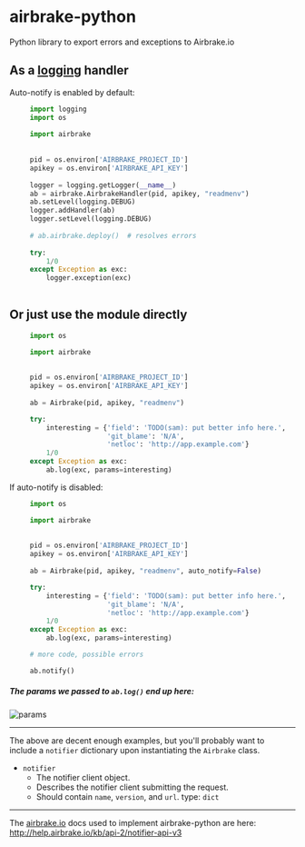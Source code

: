 airbrake-python
===============

Python library to export errors and exceptions to Airbrake.io


As a [logging](http://docs.python.org/2/library/logging.html) handler
-----------------------------------

Auto-notify is enabled by default:

```python
     import logging
     import os
     
     import airbrake
     
     
     pid = os.environ['AIRBRAKE_PROJECT_ID']
     apikey = os.environ['AIRBRAKE_API_KEY']
     
     logger = logging.getLogger(__name__)
     ab = airbrake.AirbrakeHandler(pid, apikey, "readmenv")
     ab.setLevel(logging.DEBUG)
     logger.addHandler(ab)
     logger.setLevel(logging.DEBUG)
     
     # ab.airbrake.deploy()  # resolves errors
     
     try:
         1/0
     except Exception as exc:
         logger.exception(exc)
         
```

Or just use the module directly
------------
```python
     import os

     import airbrake
     
     
     pid = os.environ['AIRBRAKE_PROJECT_ID']
     apikey = os.environ['AIRBRAKE_API_KEY']
     
     ab = Airbrake(pid, apikey, "readmenv")

     try:
         interesting = {'field': 'TODO(sam): put better info here.',
                        'git_blame': 'N/A',
                        'netloc': 'http://app.example.com'}
         1/0
     except Exception as exc:
         ab.log(exc, params=interesting)
```



If auto-notify is disabled:

```python
     import os

     import airbrake
     
     
     pid = os.environ['AIRBRAKE_PROJECT_ID']
     apikey = os.environ['AIRBRAKE_API_KEY']
     
     ab = Airbrake(pid, apikey, "readmenv", auto_notify=False)

     try:
         interesting = {'field': 'TODO(sam): put better info here.',
                        'git_blame': 'N/A',
                        'netloc': 'http://app.example.com'}
         1/0
     except Exception as exc:
         ab.log(exc, params=interesting)

     # more code, possible errors

     ab.notify()
```

##### The params we passed to `ab.log()` end up here:  

![params](https://raw.github.com/smlstvnh/airbrake-python/master/data/airbrake_params.png)


-------


The above are decent enough examples, but you'll probably want to  
include a `notifier` dictionary upon instantiating the `Airbrake` class.

* `notifier`
  * The notifier client object.
  * Describes the notifier client submitting the request.
  * Should contain `name`, `version`, and `url`. type: `dict`

-----------------

The [airbrake.io](https://airbrake.io/) docs used to implement airbrake-python are here:
http://help.airbrake.io/kb/api-2/notifier-api-v3
